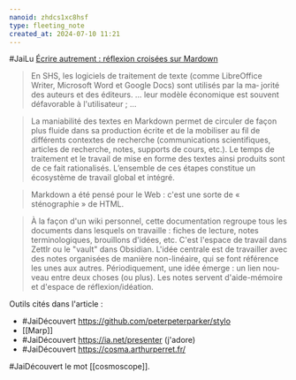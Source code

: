 ```yaml
---
nanoid: zhdcs1xc8hsf
type: fleeting_note
created_at: 2024-07-10 11:21
---
```

#JaiLu [Écrire autrement : réflexion croisées sur Mardown](https://hal.science/hal-04162643)

> En SHS, les logiciels de traitement de texte
(comme LibreOffice Writer, Microsoft Word et Google Docs) sont utilisés par la ma‐
jorité des auteurs et des éditeurs. … leur modèle économique est souvent défavorable à l'utilisateur ; …

> La maniabilité des textes en Markdown permet de circuler de façon plus fluide dans
sa production écrite et de la mobiliser au fil de différents contextes de recherche
(communications scientifiques, articles de recherche, notes, supports de cours,
etc.). Le temps de traitement et le travail de mise en forme des textes ainsi produits
sont de ce fait rationalisés. L’ensemble de ces étapes constitue un écosystème de
travail global et intégré.

> Markdown a été pensé pour le Web : c'est une sorte de « sténographie » de HTML.

> À la façon d'un wiki personnel, cette documentation regroupe tous les documents
dans lesquels on travaille : fiches de lecture, notes terminologiques, brouillons
d'idées, etc. C'est l'espace de travail dans Zettlr ou le "vault" dans Obsidian. L'idée
centrale est de travailler avec des notes organisées de manière non-linéaire, qui se
font référence les unes aux autres. Périodiquement, une idée émerge : un lien nou‐
veau entre deux choses (ou plus). Les notes servent d'aide-mémoire et d'espace de
réflexion/idéation.

Outils cités dans l'article :

- #JaiDécouvert https://github.com/peterpeterparker/stylo
- [[Marp]]
- #JaiDécouvert https://ia.net/presenter (j'adore)
- #JaiDécouvert https://cosma.arthurperret.fr/

#JaiDécouvert le mot [[cosmoscope]].
